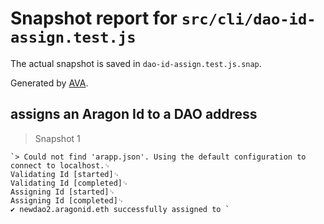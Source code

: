 # Snapshot report for `src/cli/dao-id-assign.test.js`

The actual snapshot is saved in `dao-id-assign.test.js.snap`.

Generated by [AVA](https://ava.li).

## assigns an Aragon Id to a DAO address

> Snapshot 1

    `> Could not find 'arapp.json'. Using the default configuration to connect to localhost.␊
    Validating Id [started]␊
    Validating Id [completed]␊
    Assigning Id [started]␊
    Assigning Id [completed]␊
    ✔ newdao2.aragonid.eth successfully assigned to `
